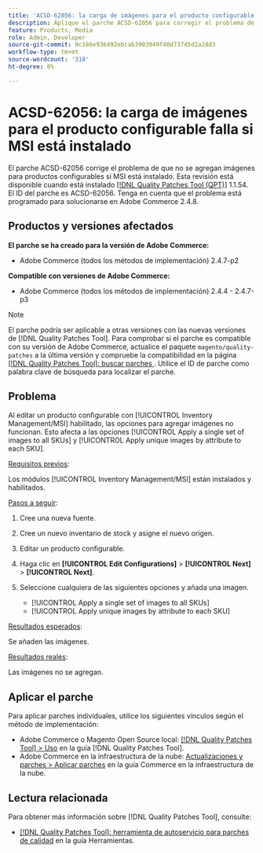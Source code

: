 ```yaml
---
title: 'ACSD-62056: la carga de imágenes para el producto configurable falla si MSI está instalado'
description: Aplique el parche ACSD-62056 para corregir el problema de Adobe Commerce en el que las imágenes de los productos configurables no se agregan si MSI está instalado.
feature: Products, Media
role: Admin, Developer
source-git-commit: 9c186e936492ebcab3903949f40d73745d2a28d3
workflow-type: tm+mt
source-wordcount: '318'
ht-degree: 0%

---
```


# ACSD-62056: la carga de imágenes para el producto configurable falla si MSI está instalado

El parche ACSD-62056 corrige el problema de que no se agregan imágenes para productos configurables si MSI está instalado. Esta revisión está disponible cuando está instalado [[!DNL Quality Patches Tool (QPT)]](/help/tools/quality-patches-tool/quality-patches-tool-to-self-serve-quality-patches.md) 1.1.54. El ID del parche es ACSD-62056. Tenga en cuenta que el problema está programado para solucionarse en Adobe Commerce 2.4.8.

## Productos y versiones afectados

**El parche se ha creado para la versión de Adobe Commerce:**

* Adobe Commerce (todos los métodos de implementación) 2.4.7-p2

**Compatible con versiones de Adobe Commerce:**

* Adobe Commerce (todos los métodos de implementación) 2.4.4 - 2.4.7-p3

>[!NOTE]
>
>El parche podría ser aplicable a otras versiones con las nuevas versiones de [!DNL Quality Patches Tool]. Para comprobar si el parche es compatible con su versión de Adobe Commerce, actualice el paquete `magento/quality-patches` a la última versión y compruebe la compatibilidad en la página [[!DNL Quality Patches Tool]: buscar parches ](https://experienceleague.adobe.com/tools/commerce-quality-patches/index.html?lang=es). Utilice el ID de parche como palabra clave de búsqueda para localizar el parche.

## Problema

Al editar un producto configurable con [!UICONTROL Inventory Management/MSI] habilitado, las opciones para agregar imágenes no funcionan. Esto afecta a las opciones [!UICONTROL Apply a single set of images to all SKUs] y [!UICONTROL Apply unique images by attribute to each SKU].

<u>Requisitos previos</u>:

Los módulos [!UICONTROL Inventory Management/MSI] están instalados y habilitados.

<u>Pasos a seguir</u>:

1. Cree una nueva fuente.
1. Cree un nuevo inventario de stock y asigne el nuevo origen.
1. Editar un producto configurable.
1. Haga clic en **[!UICONTROL Edit Configurations]** > **[!UICONTROL Next]** > **[!UICONTROL Next]**.
1. Seleccione cualquiera de las siguientes opciones y añada una imagen.

   * [!UICONTROL Apply a single set of images to all SKUs]
   * [!UICONTROL Apply unique images by attribute to each SKU]

<u>Resultados esperados</u>:

Se añaden las imágenes.

<u>Resultados reales</u>:

Las imágenes no se agregan.

## Aplicar el parche

Para aplicar parches individuales, utilice los siguientes vínculos según el método de implementación:

* Adobe Commerce o Magento Open Source local: [[!DNL Quality Patches Tool] > Uso](/help/tools/quality-patches-tool/usage.md) en la guía [!DNL Quality Patches Tool].
* Adobe Commerce en la infraestructura de la nube: [Actualizaciones y parches > Aplicar parches](https://experienceleague.adobe.com/docs/commerce-cloud-service/user-guide/develop/upgrade/apply-patches.html?lang=es) en la guía Commerce en la infraestructura de la nube.

## Lectura relacionada

Para obtener más información sobre [!DNL Quality Patches Tool], consulte:

* [[!DNL Quality Patches Tool]: herramienta de autoservicio para parches de calidad](/help/tools/quality-patches-tool/quality-patches-tool-to-self-serve-quality-patches.md) en la guía Herramientas.
